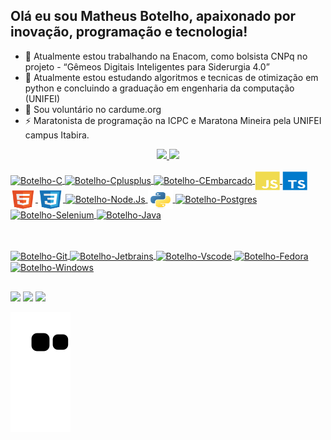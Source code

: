 ## Olá eu sou Matheus Botelho, apaixonado por inovação, programação e tecnologia!
- 🔭 Atualmente estou trabalhando na Enacom, como bolsista CNPq no projeto - “Gêmeos Digitais Inteligentes para Siderurgia 4.0”
- 🌱 Atualmente estou estudando algoritmos e tecnicas de otimização em python e concluindo a graduação em engenharia da computação (UNIFEI)
- 👯 Sou voluntário no cardume.org 
- ⚡ Maratonista de programação na ICPC e Maratona Mineira pela UNIFEI campus Itabira.


<div align="center">
  <a href="https://github.com/BotelhoMDS">
  <img height="180em" src="https://github-readme-stats.vercel.app/api?username=BotelhoMDS&show_icons=true&theme=dracula&include_all_commits=true&count_private=true"/>
  <img height="180em" src="https://github-readme-stats.vercel.app/api/top-langs/?username=BotelhoMDS&layout=compact&langs_count=7&theme=dracula"/>
</div>
  
  
<div style="display: inline_block"><br>
  <img align="center" alt="Botelho-C" height="30" width="40" src="https://cdn.jsdelivr.net/gh/devicons/devicon/icons/c/c-original.svg">
  <img align="center" alt="Botelho-Cplusplus" height="30" width="40" src="https://cdn.jsdelivr.net/gh/devicons/devicon/icons/cplusplus/cplusplus-original.svg">
  <img align="center" alt="Botelho-CEmbarcado" height="30" width="40" src="https://cdn.jsdelivr.net/gh/devicons/devicon/icons/embeddedc/embeddedc-original-wordmark.svg">
  <img align="center" alt="Botelho-Js" height="30" width="40" src="https://raw.githubusercontent.com/devicons/devicon/master/icons/javascript/javascript-plain.svg">
  <img align="center" alt="Botelho-Ts" height="30" width="40" src="https://raw.githubusercontent.com/devicons/devicon/master/icons/typescript/typescript-plain.svg">
  <img align="center" alt="Botelho-HTML" height="30" width="40" src="https://raw.githubusercontent.com/devicons/devicon/master/icons/html5/html5-original.svg">
  <img align="center" alt="Botelho-CSS" height="30" width="40" src="https://raw.githubusercontent.com/devicons/devicon/master/icons/css3/css3-original.svg">
  <img align="center" alt="Botelho-Node.Js" height="30" width="40" src="https://cdn.jsdelivr.net/gh/devicons/devicon/icons/nodejs/nodejs-original.svg">
  <img align="center" alt="Botelho-Python" height="30" width="40" src="https://raw.githubusercontent.com/devicons/devicon/master/icons/python/python-original.svg">
  <img align="center" alt="Botelho-Postgres" height="30" width="40" src="https://cdn.jsdelivr.net/gh/devicons/devicon/icons/postgresql/postgresql-original.svg">
  <img align="center" alt="Botelho-Selenium" height="30" width="40" src="https://cdn.jsdelivr.net/gh/devicons/devicon/icons/selenium/selenium-original.svg">
  <img align="center" alt="Botelho-Java" height="30" width="40" src="https://cdn.jsdelivr.net/gh/devicons/devicon/icons/java/java-original.svg">
  </div>
  
  
  ##
    
  <div style="display: inline_block"><br>
  <img align="center" alt="Botelho-Git" height="30" width="40" src="https://cdn.jsdelivr.net/gh/devicons/devicon/icons/git/git-original.svg">
  <img align="center" alt="Botelho-Jetbrains" height="30" width="40" src="https://cdn.jsdelivr.net/gh/devicons/devicon/icons/jetbrains/jetbrains-original.svg">
  <img align="center" alt="Botelho-Vscode" height="30" width="40" src="https://cdn.jsdelivr.net/gh/devicons/devicon/icons/vscode/vscode-original.svg">
  <img align="center" alt="Botelho-Fedora" height="30" width="40" src="https://cdn.jsdelivr.net/gh/devicons/devicon/icons/fedora/fedora-original.svg">
  <img align="center" alt="Botelho-Windows" height="30" width="40" src="https://cdn.jsdelivr.net/gh/devicons/devicon/icons/windows8/windows8-original.svg">
  </div>
    
   ##
    
 
<div>  
  <a href = "mailto:matheus.botelho40@gmail.com"><img src="https://img.shields.io/badge/-Gmail-%23333?style=for-the-badge&logo=gmail&logoColor=white" target="_blank"></a>
  <a href="https://www.linkedin.com/in/matheus-botelho40/" target="_blank"><img src="https://img.shields.io/badge/-LinkedIn-%230077B5?style=for-the-badge&logo=linkedin&logoColor=white" target="_blank"></a>
  <a href="http://lattes.cnpq.br/9331539968526005" target="_blank"><img src="https://www.gov.br/cnpq/pt-br/canais_atendimento/identidade-visual/CNPq_v2017_rgb.jpg/" width="100" target="_blank"></a>
 
  ![Snake animation](https://github.com/BotelhoMDS/BotelhoMDS/blob/output/github-contribution-grid-snake.svg)
 
</div>


